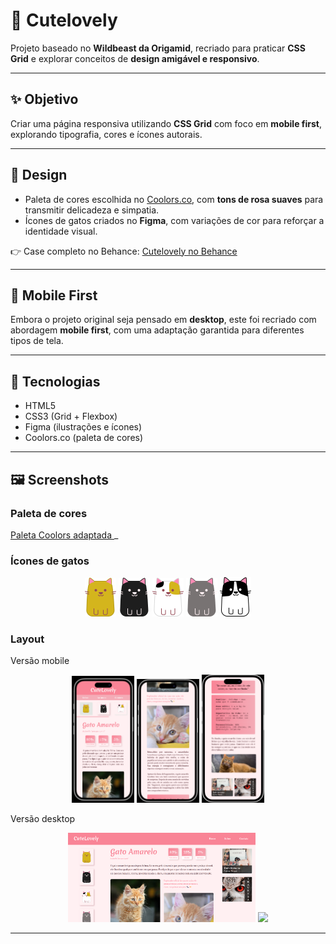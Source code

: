 # 🐾 Cutelovely

Projeto baseado no **Wildbeast da Origamid**, recriado para praticar **CSS Grid** e explorar conceitos de **design amigável e responsivo**.

---

## ✨ Objetivo

Criar uma página responsiva utilizando **CSS Grid** com foco em **mobile first**, explorando tipografia, cores e ícones autorais.

---

## 🎨 Design

- Paleta de cores escolhida no [Coolors.co](https://coolors.co/), com **tons de rosa suaves** para transmitir delicadeza e simpatia.
- Ícones de gatos criados no **Figma**, com variações de cor para reforçar a identidade visual.

👉 Case completo no Behance: [Cutelovely no Behance](https://behance.net/seu-case)

---

## 📱 Mobile First

Embora o projeto original seja pensado em **desktop**, este foi recriado com abordagem **mobile first**, com uma adaptação garantida para diferentes tipos de tela.

---

## 🐾 Tecnologias

- HTML5
- CSS3 (Grid + Flexbox)
- Figma (ilustrações e ícones)
- Coolors.co (paleta de cores)

---

## 🖼️ Screenshots

### Paleta de cores

<a href="https://coolors.co/palette/e3e7e4-fff0f2-f4acb7-f98496-954955"> Paleta Coolors adaptada </a>
\_

### Ícones de gatos

<p align="center">
  <img src="./img/icons/amarelo.png" width="50">
  <img src="./img/icons/preto.png" width="50">
  <img src="./img/icons/3 cores.png" width="50">
  <img src="./img/icons/cinza.png" width="50">
  <img src="./img/icons/frajola.png" width="50">
</p>

### Layout

Versão mobile

<p align="center">
  <img src="./img/readme/mobile1.png" width="100">
  <img src="./img/readme/mobile2.png" width="100">
  <img src="./img/readme/mobile3.png" width="100">
</p>

Versão desktop

<p align="center">
  <img src="./img/readme/desktop1.png" width="300">
  <img src="./img/readme/desktop2.png" width="300">
</p>

---
